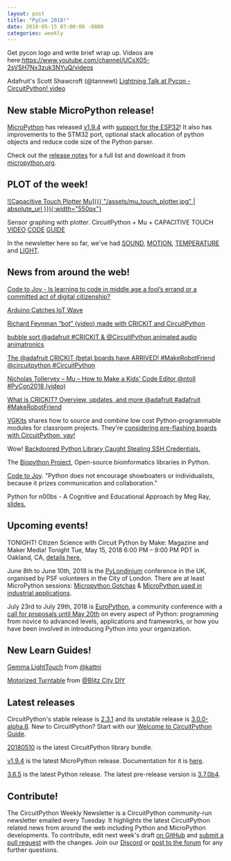 ```yaml
---
layout: post
title: "PyCon 2018!"
date: 2018-05-15 07:00:00 -0800
categories: weekly
---
```


Get pycon logo and write brief wrap up. Videos are here:https://www.youtube.com/channel/UCsX05-2sVSH7Nx3zuk3NYuQ/videos

Adafruit's Scott Shawcroft (@tannewt) [Lightning Talk at Pycon - CircuitPython! video](https://blog.adafruit.com/2018/05/14/lightning-talks-scott-shawcroft-pycon-pycon2018-pycon-circuitpython-circuitpython-adafruit/)

## New stable MicroPython release!

[MicroPython](https://github.com/micropython/micropython) has released [v1.9.4](https://github.com/micropython/micropython/releases/tag/v1.9.4) with [support for the ESP32](https://micropython.org/download#esp32)! It also has improvements to the STM32 port, optional stack allocation of python objects and reduce code size of the Python parser.

Check out the [release notes](https://github.com/micropython/micropython/releases/tag/v1.9.4) for a full list and download it from [micropython.org](https://micropython.org/download).

## PLOT of the week!

[![Capacitive Touch Plotter Mu]({{ "/assets/mu_touch_plotter.jpg" | absolute_url }}){:width="550px"}](https://youtu.be/ZKi7e1zbzNI)

Sensor graphing with plotter. CircuitPython + Mu + CAPACITIVE TOUCH [VIDEO](https://youtu.be/ZKi7e1zbzNI) [CODE](https://github.com/adafruit/Adafruit_Learning_System_Guides/blob/master/Sensor_Plotting_With_Mu_CircuitPython/touch.py) [GUIDE](https://learn.adafruit.com/sensor-plotting-with-mu-and-circuitpython/capacitive-touch)

In the newsletter here so far, we've had [SOUND](https://learn.adafruit.com/sensor-plotting-with-mu-and-circuitpython/sound),  [MOTION](https://learn.adafruit.com/sensor-plotting-with-mu-and-circuitpython/motion),  [TEMPERATURE](https://learn.adafruit.com/sensor-plotting-with-mu-and-circuitpython/temperature) and [LIGHT](https://learn.adafruit.com/sensor-plotting-with-mu-and-circuitpython/light).

## News from around the web!

[Code to Joy - Is learning to code in middle age a fool’s errand or a committed act of digital citizenship?](https://www.1843magazine.com/features/code-to-joy)

[Arduino Catches IoT Wave](https://www.eetimes.com/document.asp?doc_id=1333283&print=yes)

[Richard Feynman “bot” (video) made with CRICKIT and CircuitPython](https://blog.adafruit.com/2018/05/13/richard-feynman-bot-video-adafruit-adafruit/)

[bubble sort @adafruit #CRICKIT & @CircuitPython animated audio animatronics](https://blog.adafruit.com/2018/05/12/bubble-sort-adafruit-crickit-circuitpython-animated-audio-animatronics/)

[The @adafruit CRICKIT (beta) boards have ARRIVED! #MakeRobotFriend @circuitpython #CircuitPython](https://blog.adafruit.com/2018/05/11/the-adafruit-crickit-beta-boards-have-arrived-makerobotfriend-circuitpython-circuitpython/)

[Nicholas Tollervey – Mu – How to Make a Kids’ Code Editor @ntoll #PyCon2018 (video)](https://blog.adafruit.com/2018/05/11/nicholas-tollervey-mu-how-to-make-a-kids-code-editor-ntoll-pycon2018-video/)

[What is CRICKIT? Overview, updates, and more @adafruit #adafruit #MakeRobotFriend](https://blog.adafruit.com/2018/05/10/what-is-crickit-overview-updates-and-more-adafruit-adafruit-makerobotfriend/)

[VGKits](https://vgkits.org/blog/) shares how to source and combine low cost Python-programmable modules for classroom projects. They're [considering pre-flashing boards with CircuitPython, yay!](https://twitter.com/vgkits/status/995358103662219264)

Wow! [Backdoored Python Library Caught Stealing SSH Credentials.](https://www.bleepingcomputer.com/news/security/backdoored-python-library-caught-stealing-ssh-credentials/)

The [Biopython Project](http://biopython.org/), Open-source bioinformatics libraries in Python.

[Code to Joy](https://www.1843magazine.com/features/code-to-joy). "Python does not encourage showboaters or individualists, because it prizes communication and collaboration."

Python for n00bs - A Cognitive and Educational Approach by Meg Ray, [slides.](https://www.slideshare.net/MegRay2/python-for-n00bs-python-education-summit-2018/1)

## Upcoming events!

TONIGHT! Citizen Science with Circuit Python by Make: Magazine and Maker Media! Tonight Tue, May 15, 2018 6:00 PM – 9:00 PM PDT in Oakland, CA, [details here.](https://www.eventbrite.com/e/citizen-science-with-circuit-python-tickets-45150880499)

June 8th to June 10th, 2018 is the [PyLondinium](https://pylondinium.org/) conference in the UK, organised by PSF volunteers in the City of London. There are at least MicroPython sessions: [Micropython Gotchas](https://pylondinium.org/talk.html?talk_id=7) & [MicroPython used in industrial applications](https://pylondinium.org/talk.html?talk_id=15).

July 23rd to July 29th, 2018 is [EuroPython](https://ep2018.europython.eu/), a community conference with a [call for proposals until May 20th](https://ep2018.europython.eu/en/call-for-proposals/) on every aspect of Python: programming from novice to advanced levels, applications and frameworks, or how you have been involved in introducing Python into your organization.

## New Learn Guides!

[Gemma LightTouch](https://learn.adafruit.com/gemma-lighttouch) from [@kattni](https://learn.adafruit.com/users/kattni)

[Motorized Turntable](https://learn.adafruit.com/motorized-turntable-circuitpython) from [@Blitz City DIY](https://learn.adafruit.com/users/BlitzCityDIY)

## Latest releases

CircuitPython's stable release is [2.3.1](https://github.com/adafruit/circuitpython/releases/latest) and its unstable release is [3.0.0-alpha.6](https://github.com/adafruit/circuitpython/releases). New to CircuitPython? Start with our [Welcome to CircuitPython Guide](https://learn.adafruit.com/welcome-to-circuitpython).

[20180510](https://github.com/adafruit/Adafruit_CircuitPython_Bundle/releases/latest) is the latest CircuitPython library bundle.

[v1.9.4](https://micropython.org/download) is the latest MicroPython release. Documentation for it is [here](http://docs.micropython.org/en/latest/pyboard/).

[3.6.5](https://www.python.org/downloads/) is the latest Python release. The latest pre-release version is [3.7.0b4](https://www.python.org/download/pre-releases/).

## Contribute!

The CircuitPython Weekly Newsletter is a CircuitPython community-run newsletter emailed every Tuesday. It highlights the latest CircuitPython related news from around the web including Python and MicroPython developments. To contribute, edit next week's draft [on GitHub](https://github.com/adafruit/circuitpython-weekly-newsletter/tree/gh-pages/_drafts) and [submit a pull request](https://help.github.com/articles/editing-files-in-your-repository/) with the changes. Join our [Discord](https://adafru.it/discord) or [post to the forum](https://forums.adafruit.com/viewforum.php?f=60) for any further questions.
